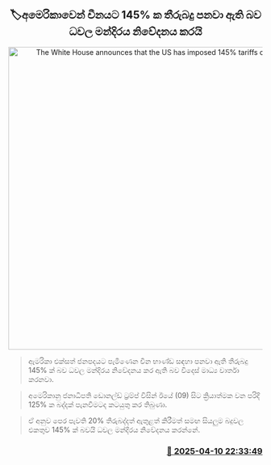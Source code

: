 <p align='center'><b><h2 align='center' title='The White House announces that the US has imposed 145% tariffs on China.'>🏷අමෙරිකාවෙන් චීනයට 145% ක තීරුබදු පනවා ඇති බව ධවල මන්දිරය නිවේදනය කරයි</h2></b></p>
<p align='center'><img src='https://helakuru.sgp1.cdn.digitaloceanspaces.com/esana/images/lib/tramp-china.jpg' width='600' alt='The White House announces that the US has imposed 145% tariffs on China.'></p>

> ඇමරිකා එක්සත් ජනපදයට පැමිණෙන චීන භාණ්ඩ සඳහා පනවා ඇති තීරුබදු 145% ක් බව ධවල මන්දිරය නිවේදනය කර ඇති බව විදෙස් මාධ්‍ය වාර්තා කරනවා.

> අමෙරිකානු ජනාධිපති ඩොනල්ඩ් ට්‍රම්ප් විසින් ඊයේ (09) සිට ක්‍රියාත්මක වන පරිදි 125% ක බද්දක් පැනවීමටද කටයුතු කර තිබුණා.

> ඒ අනුව පෙර පැවති 20% තීරුබද්දත් ඇතුළත් කිරීමත් සමඟ සියලුම බදුවල එකතුව 145% ක් බවයි ධවල මන්දිරය නිවේදනය කරන්නේ.



<h3 align='right'><a href='https://www.helakuru.lk/esana/p/109178/'>📅 2025-04-10 22:33:49</a></h3>
